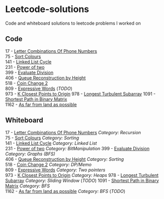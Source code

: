 # Leetcode-solutions
Code and whiteboard solutions to leetcode problems I worked on

## Code

17 - [Letter Combinations Of Phone Numbers](17_LetterCombinationsOfPhoneNumber.py)     
75 - [Sort Colours](75_SortColours.py)   
141 - [Linked List Cycle](141_LinkedListCycle.py)  
231 - [Power of two](231_PowerOfTwo.py)  
399 - [Evaluate Division](399_EvaluateDivision.py)   
406 - [Queue Reconstruction by Height](406_QueueReconstructionByHeight.py)  
518 - [Coin Change 2](518_CoinChange2.py)  
809 - [Expressive Words](809_ExpressiveWords.py)   (_TODO_)  
973 - [K Closest Points to Origin](973_KClosestPointsToOrigin.py) 
978 - [Longest Turbulent Subarray](978_LongestTurbulentSubarray.py) 
1091 - [Shortest Path in Binary Matrix](1091_ShortestPathInBinaryMatrix)   
1162 - [As far from land as possible](1162_FarFromLand.py) 


## Whiteboard
17 - [Letter Combinations Of Phone Numbers](17_LetterCombinationsOfPhoneNumber_wb.pdf) _Category: Recursion_     
75 - [Sort Colours](75_SortColours_wb.pdf) _Category: Sorting_  
141 - [Linked List Cycle](141_LinkedListCycle_wb.txt) _Category: Linked List_  
231 - [Power of two](231_PowerOfTwo_wb.pdf) _Category: BitManipulation_
399 - [Evaluate Division](399_EvaluateDivision.py)  _Category: Graphs (BFS)_  
406 - [Queue Reconstruction by Height](406_QueueReconstructionByHeight_wb.pdf) _Category: Sorting_  
518 - [Coin Change 2](518_CoinChange2_wb.pdf) _Category: DP/Memo_   
809 - [Expressive Words](809_ExpressiveWords_wb.pdf) _Category: Two pointers_  
973 - [K Closest Points to Origin](973_KClosestPointsToOrigin_wb.pdf) _Category: Heaps_
978 - [Longest Turbulent Subarray](978_LongestTurbulentSubarray_wb.pdf) _Category: Sliding Window_ (_TODO_)
1091 - [Shortest Path in Binary Matrix](1091_ShortestPathInBinaryMatrix_wb.txt) _Category: BFS_    
1162 - [As far from land as possible](1162_FarFromLand_wb.pdf) _Category: BFS_ (_TODO_) 

 

